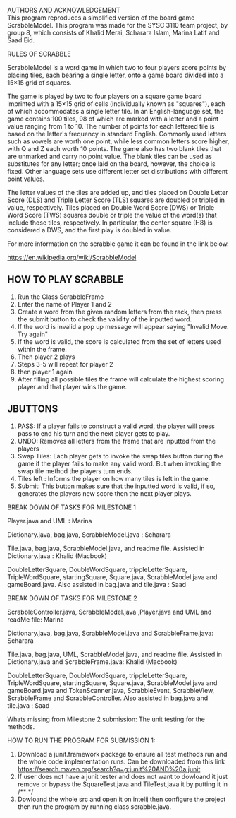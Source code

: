 AUTHORS AND ACKNOWLEDGEMENT  
This program reproduces a simplified version of the board game ScrabbleModel.
This program was made for the SYSC 3110 team project, by group 8, which consists of Khalid Merai, Scharara Islam, Marina Latif and Saad Eid.

RULES OF SCRABBLE 

ScrabbleModel is a word game in which two to four players score points by placing tiles, each bearing a single letter, onto a game board divided into a 15×15 grid of squares.

The game is played by two to four players on a square game board imprinted with a 15×15 grid of cells (individually known as "squares"), each of which accommodates a single letter tile.
In an English-language set, the game contains 100 tiles, 98 of which are marked with a letter and a point value ranging from 1 to 10. The number of points for each lettered tile is based on the letter's frequency in standard English. Commonly used letters such as vowels are worth one point, while less common letters score higher, with Q and Z each worth 10 points. The game also has two blank tiles that are unmarked and carry no point value. The blank tiles can be used as substitutes for any letter; once laid on the board, however, the choice is fixed. Other language sets use different letter set distributions with different point values.

The letter values of the tiles are added up, and tiles placed on Double Letter Score (DLS) and Triple Letter Score (TLS) squares are doubled or tripled in value, respectively. Tiles placed on Double Word Score (DWS) or Triple Word Score (TWS) squares double or triple the value of the word(s) that include those tiles, respectively. In particular, the center square (H8) is considered a DWS, and the first play is doubled in value.

 
For more information on the scrabble game it can be found in the link below.

https://en.wikipedia.org/wiki/ScrabbleModel

HOW TO PLAY SCRABBLE
----------------------------------
1. Run the Class ScrabbleFrame 
2. Enter the name of Player 1 and 2
3. Create a word from the given random letters from the rack, then press the submit button to check the validity of the inputted word.
4. If the word is invalid a pop up message will appear saying "Invalid Move. Try again"
5. If the word is valid, the score is calculated from the set of letters used within the frame.
6. Then player 2 plays
7. Steps 3-5 will repeat for player 2
8. then player 1 again 
9. After filling all possible tiles the frame will calculate the highest scoring player and that player wins the game.

JBUTTONS
-----------------------
1. PASS: If a player fails to construct a valid word, the player will press pass to end his turn and the next player gets to play.
2. UNDO: Removes all letters from the frame that are inputted from the players
3. Swap Tiles: Each player gets to invoke the swap tiles button during the game if the player fails to make any valid word. But when invoking the swap tile method the players turn ends.
4. Tiles left : Informs the player on how many tiles is left in the game.
5. Submit: This button makes sure that the inputted word is valid, if so, generates the players new score then the next player plays.

BREAK DOWN OF TASKS FOR MILESTONE 1

Player.java and UML : Marina

Dictionary.java, bag.java, ScrabbleModel.java : Scharara

Tile.java, bag.java, ScrabbleModel.java, and readme file. Assisted in Dictionary.java : Khalid (Macbook)

DoubleLetterSquare, DoubleWordSquare, trippleLetterSquare, TripleWordSquare, startingSquare, Square.java, ScrabbleModel.java and gameBoard.java. Also assisted in bag.java and tile.java : Saad

BREAK DOWN OF TASKS FOR MILESTONE 2

ScrabbleController.java, ScrabbleModel.java ,Player.java and UML and readMe file: Marina

Dictionary.java, bag.java, ScrabbleModel.java and ScrabbleFrame.java: Scharara

Tile.java, bag.java, UML,  ScrabbleModel.java, and readme file. Assisted in Dictionary.java and ScrabbleFrame.java: Khalid (Macbook)

DoubleLetterSquare, DoubleWordSquare, trippleLetterSquare, TripleWordSquare, startingSquare, Square.java, ScrabbleModel.java and gameBoard.java and TokenScanner.java, ScrabbleEvent, ScrabbleView, ScrabbleFrame and ScrabbleController. Also assisted in bag.java and tile.java : Saad

Whats missing from Milestone 2 submission: The unit testing for the methods.

HOW TO RUN THE PROGRAM FOR SUBMISSION 1:
1. Download a junit.framework package to ensure all test methods run and the whole code implementation runs. Can be downloaded from this link https://search.maven.org/search?q=g:junit%20AND%20a:junit
2. If user does not have a junit tester and does not want to dowloand it just remove or bypass the SquareTest.java and TileTest.java it by putting it in /** */
3. Dowloand the whole src and open it on intelij then configure the project then run the program by running class scrabble.java.
